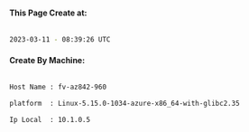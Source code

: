 
   
#### This Page Create at:

```bash

2023-03-11 - 08:39:26 UTC

```

#### Create By Machine:

```bash

Host Name : fv-az842-960

platform  : Linux-5.15.0-1034-azure-x86_64-with-glibc2.35

Ip Local  : 10.1.0.5

```

